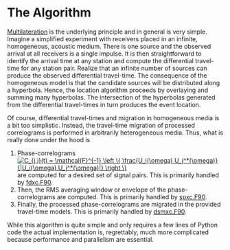 # The Algorithm

[Multilateration](https://en.wikipedia.org/wiki/Multilateration) is the underlying principle and in general is very simple.  Imagine a simplified experiment with receivers placed in an infinite, homogeneous, acoustic medium.  There is one source and the observed arrival at all receivers is a single impulse.  It is then straightforward to identify the arrival time at any station and compute the differential travel-time for any station pair.  Realize that an infinite number of sources can produce the observed differential travel-time.  The consequence of the homogeneous model is that the candidate sources will be distributed along a hyperbola.  Hence, the location algorithm proceeds by overlaying and summing many hyperbolas.  The intersection of the hyperbolas generated from the differential travel-times in turn produces the event location.  

Of course, differential travel-times and migration in homogeneous media is a bit too simplistic.  Instead, the travel-time migration of processed correlograms is performed in arbitrarily heterogeneous media.  Thus, what is really done under the hood is

  1.  Phase-correlograms <a href="https://www.codecogs.com/eqnedit.php?latex=C_{j,i}(t)&space;=&space;\mathcal{F}^{-1}&space;\left&space;\{&space;\frac{U_i(\omega)&space;U_j^*(\omega)}{|U_i(\omega)&space;U_j(\omega)|}&space;\right&space;\}" target="_blank"><img src="https://latex.codecogs.com/gif.latex?C_{j,i}(t)&space;=&space;\mathcal{F}^{-1}&space;\left&space;\{&space;\frac{U_i(\omega)&space;U_j^*(\omega)}{|U_i(\omega)&space;U_j^*(\omega)|}&space;\right&space;\}" title="C_{j,i}(t) = \mathcal{F}^{-1} \left \{ \frac{U_i(\omega) U_j^*(\omega)}{|U_i(\omega) U_j^*(\omega)|} \right \}" /></a> are computed for a desired set of signal pairs.  This is primarily handled by [fdxc.F90](https://github.com/bakerb845/xcloc/blob/master/fdxc.F90).
  2.  Then, the RMS averaging window or envelope of the phase-correlograms are computed.  This is primarily handled by [spxc.F90](https://github.com/bakerb845/xcloc/blob/master/spxc.F90).
  3.  Finally, the processed phase-correlograms are migrated in the provided travel-time models.  This is primarily handled by [dsmxc.F90](https://github.com/bakerb845/xcloc/blob/master/dsmxc.F90).  

While this algorithm is quite simple and only requires a few lines of Python code the actual implementation is, regrettably, much more complicated because performance and parallelism are essential.  